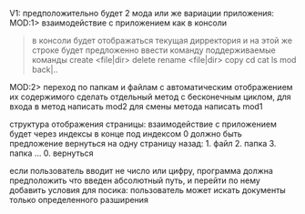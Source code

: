 V1:
предположительно будет 2 мода или же вариации приложения:
MOD:1> взаимодействие с приложением как в консоли
>в консоли будет отображаться текущая дирректория и на этой же строке будет предложенно ввести команду
>поддерживаемые команды
create <file|dir> <path>
delete <path>
rename <file|dir> <oldpath> <newpath>
copy <srcpath> <dstpath>
cd <path>
cat <path>
ls
mod <path>
back|..

MOD:2> переход по папкам и файлам с автоматическим отображением их содержимого
сделать отдельный метод с бесконечным циклом, для входа в метод написать mod2
для смены метода написать mod1


структура отображения страницы:
взаимодействие с приложением будет через индексы
в конце под индексом 0 должно быть предложение вернуться на одну страницу назад:
    1. файл
    2. папка
    3. папка
    ...
    0. вернуться

если пользователь вводит не число или цифру, программа должна предположить что введен абсолютный путь, и перейти по нему
добавить условия для посика: 
    пользователь может искать документы только определенного разширения